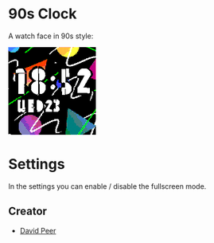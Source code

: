 # 90s Clock

A watch face in 90s style:

![](screenshot.png)


# Settings
In the settings you can enable / disable the fullscreen mode.


## Creator
- [David Peer](https://github.com/peerdavid)

